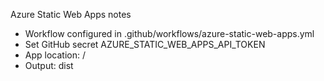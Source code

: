 Azure Static Web Apps notes
- Workflow configured in .github/workflows/azure-static-web-apps.yml
- Set GitHub secret AZURE_STATIC_WEB_APPS_API_TOKEN
- App location: /
- Output: dist
